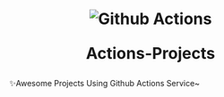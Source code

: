 <h1 align="center">
<img src="https://github.githubassets.com/images/modules/site/features/actions-icon-actions.svg" alt="Github Actions" >
<p><b>Actions-Projects</b></p>
</h1>
✨Awesome  Projects Using Github Actions Service~

